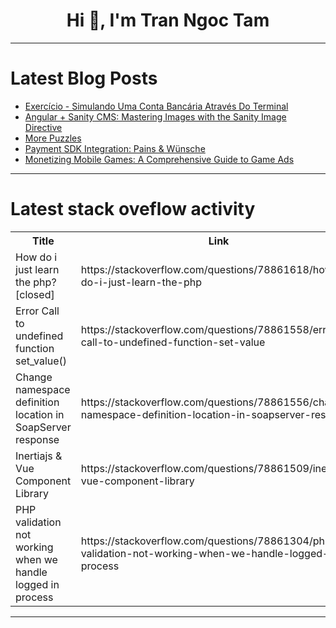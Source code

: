 <h1 align="center">Hi 👋, I'm Tran Ngoc Tam</h1>

---

# Latest Blog Posts 
<!-- BLOG-POST-LIST:START -->
- [Exercício - Simulando Uma Conta Bancária Através Do Terminal](https://dev.to/lnabesima/exercicio-simulando-uma-conta-bancaria-atraves-do-terminal-23e4)
- [Angular + Sanity CMS: Mastering Images with the Sanity Image Directive](https://dev.to/osnoser1/angular-sanity-cms-mastering-images-with-the-sanity-image-directive-28p8)
- [More Puzzles](https://dev.to/j2a2k4e/more-puzzles-1nh6)
- [Payment SDK Integration: Pains &amp; Wünsche](https://dev.to/lenjee_chan_af668b02632f2/payment-sdk-integration-pains-wunsche-1i9b)
- [Monetizing Mobile Games: A Comprehensive Guide to Game Ads](https://dev.to/ajgamer/monetizing-mobile-games-a-comprehensive-guide-to-game-ads-4aod)
<!-- BLOG-POST-LIST:END -->

---

# Latest stack oveflow activity
<table>
  <tr><th>Title</th><th>Link</th></tr>
  <!-- STACKOVERFLOW:START --><tr><td>How do i just learn the php? [closed]</td><td>https://stackoverflow.com/questions/78861618/how-do-i-just-learn-the-php</td></tr><tr><td>Error Call to undefined function set_value&lpar;&rpar;</td><td>https://stackoverflow.com/questions/78861558/error-call-to-undefined-function-set-value</td></tr><tr><td>Change namespace definition location in SoapServer response</td><td>https://stackoverflow.com/questions/78861556/change-namespace-definition-location-in-soapserver-response</td></tr><tr><td>Inertiajs &amp; Vue Component Library</td><td>https://stackoverflow.com/questions/78861509/inertiajs-vue-component-library</td></tr><tr><td>PHP validation not working when we handle logged in process</td><td>https://stackoverflow.com/questions/78861304/php-validation-not-working-when-we-handle-logged-in-process</td></tr><!-- STACKOVERFLOW:END -->
</table>

---


